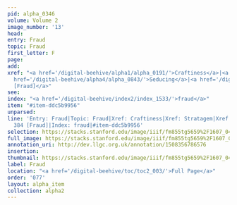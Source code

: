 ```yaml
---
pid: alpha_0346
volume: Volume 2
image_number: '13'
head: 
entry: Fraud
topic: Fraud
first_letter: F
page: 
add: 
xref: "<a href='/digital-beehive/alpha1/alpha_0191/'>Craftiness</a>|<a href='/digital-beehive/alpha4/alpha_0918/'>Stratagem</a>|<a
  href='/digital-beehive/alpha4/alpha_0843/'>Seducing</a>|<a href='/digital-beehive/num2/num_0466/'>384
  [Fraud]</a>"
see: 
index: "<a href='/digital-beehive/index2/index_1533/'>fraud</a>"
item: "#item-ddc5b9956"
unparsed: 
line: 'Entry: Fraud|Topic: Fraud|Xref: Craftiness|Xref: Stratagem|Xref: Seducing|Xref:
  384 [Fraud]|Index: fraud|#item-ddc5b9956'
selection: https://stacks.stanford.edu/image/iiif/fm855tg5659%2F1607_0480/362,1452,3059,522/full/0/default.jpg
full_image: https://stacks.stanford.edu/image/iiif/fm855tg5659%2F1607_0480/full/full/0/default.jpg
annotation_uri: http://dev.llgc.org.uk/annotation/1508356786576
insertion: 
thumbnail: https://stacks.stanford.edu/image/iiif/fm855tg5659%2F1607_0480/362,1452,600,180/250,/0/default.jpg
label: Fraud
location: "<a href='/digital-beehive/toc/toc2_003/'>Full Page</a>"
order: '077'
layout: alpha_item
collection: alpha2
---
```

